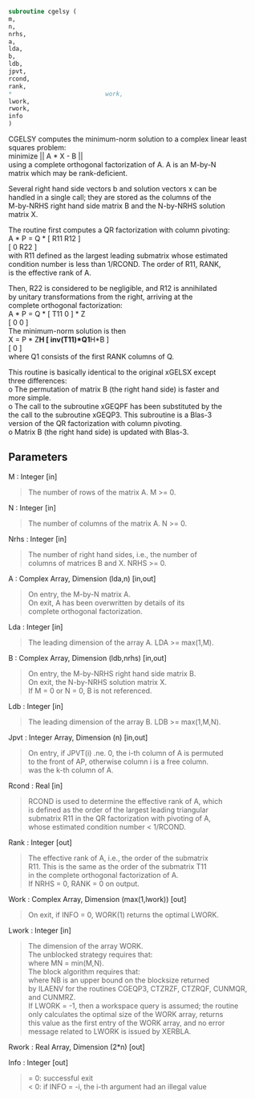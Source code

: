 ```fortran  
subroutine cgelsy (  
m,  
n,  
nrhs,  
a,  
lda,  
b,  
ldb,  
jpvt,  
rcond,  
rank,  
*                          work,  
lwork,  
rwork,  
info  
)  
```  
  
CGELSY computes the minimum-norm solution to a complex linear least  
squares problem:  
minimize || A * X - B ||  
using a complete orthogonal factorization of A.  A is an M-by-N  
matrix which may be rank-deficient.  
  
Several right hand side vectors b and solution vectors x can be  
handled in a single call; they are stored as the columns of the  
M-by-NRHS right hand side matrix B and the N-by-NRHS solution  
matrix X.  
  
The routine first computes a QR factorization with column pivoting:  
A * P = Q * [ R11 R12 ]  
[  0  R22 ]  
with R11 defined as the largest leading submatrix whose estimated  
condition number is less than 1/RCOND.  The order of R11, RANK,  
is the effective rank of A.  
  
Then, R22 is considered to be negligible, and R12 is annihilated  
by unitary transformations from the right, arriving at the  
complete orthogonal factorization:  
A * P = Q * [ T11 0 ] * Z  
[  0  0 ]  
The minimum-norm solution is then  
X = P * Z**H [ inv(T11)*Q1**H*B ]  
[        0         ]  
where Q1 consists of the first RANK columns of Q.  
  
This routine is basically identical to the original xGELSX except  
three differences:  
o The permutation of matrix B (the right hand side) is faster and  
more simple.  
o The call to the subroutine xGEQPF has been substituted by the  
the call to the subroutine xGEQP3. This subroutine is a Blas-3  
version of the QR factorization with column pivoting.  
o Matrix B (the right hand side) is updated with Blas-3.  
  
## Parameters  
M : Integer [in]  
> The number of rows of the matrix A.  M >= 0.  
  
N : Integer [in]  
> The number of columns of the matrix A.  N >= 0.  
  
Nrhs : Integer [in]  
> The number of right hand sides, i.e., the number of  
> columns of matrices B and X. NRHS >= 0.  
  
A : Complex Array, Dimension (lda,n) [in,out]  
> On entry, the M-by-N matrix A.  
> On exit, A has been overwritten by details of its  
> complete orthogonal factorization.  
  
Lda : Integer [in]  
> The leading dimension of the array A.  LDA >= max(1,M).  
  
B : Complex Array, Dimension (ldb,nrhs) [in,out]  
> On entry, the M-by-NRHS right hand side matrix B.  
> On exit, the N-by-NRHS solution matrix X.  
> If M = 0 or N = 0, B is not referenced.  
  
Ldb : Integer [in]  
> The leading dimension of the array B. LDB >= max(1,M,N).  
  
Jpvt : Integer Array, Dimension (n) [in,out]  
> On entry, if JPVT(i) .ne. 0, the i-th column of A is permuted  
> to the front of AP, otherwise column i is a free column.  
> was the k-th column of A.  
  
Rcond : Real [in]  
> RCOND is used to determine the effective rank of A, which  
> is defined as the order of the largest leading triangular  
> submatrix R11 in the QR factorization with pivoting of A,  
> whose estimated condition number < 1/RCOND.  
  
Rank : Integer [out]  
> The effective rank of A, i.e., the order of the submatrix  
> R11.  This is the same as the order of the submatrix T11  
> in the complete orthogonal factorization of A.  
> If NRHS = 0, RANK = 0 on output.  
  
Work : Complex Array, Dimension (max(1,lwork)) [out]  
> On exit, if INFO = 0, WORK(1) returns the optimal LWORK.  
  
Lwork : Integer [in]  
> The dimension of the array WORK.  
> The unblocked strategy requires that:  
> where MN = min(M,N).  
> The block algorithm requires that:  
> where NB is an upper bound on the blocksize returned  
> by ILAENV for the routines CGEQP3, CTZRZF, CTZRQF, CUNMQR,  
> and CUNMRZ.  
> If LWORK = -1, then a workspace query is assumed; the routine  
> only calculates the optimal size of the WORK array, returns  
> this value as the first entry of the WORK array, and no error  
> message related to LWORK is issued by XERBLA.  
  
Rwork : Real Array, Dimension (2*n) [out]  
  
Info : Integer [out]  
> = 0: successful exit  
> < 0: if INFO = -i, the i-th argument had an illegal value  
  
